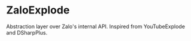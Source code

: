 # ZaloExplode
Abstraction layer over Zalo's internal API. Inspired from YouTubeExplode and DSharpPlus.
